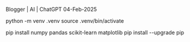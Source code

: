 Blogger | AI | ChatGPT
04-Feb-2025

python -m venv .venv
source .venv/bin/activate

pip install numpy pandas scikit-learn matplotlib
pip install --upgrade pip

